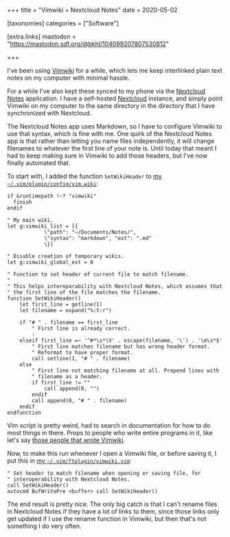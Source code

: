 +++
title = "Vimwiki + Nextcloud Notes"
date = 2020-05-02

[taxonomies]
categories = ["Software"]

[extra.links]
mastodon = "https://mastodon.sdf.org/@bkhl/104099207807530812"

+++

I've been using [Vimwiki] for a while, which lets me keep interlinked plain
text notes on my computer with minimal hassle.

For a while I've also kept these synced to my phone via the [Nextcloud Notes]
application. I have a self-hosted [Nextcloud] instance, and simply point
Vimwiki on my computer to the same directory in the directory that I have
synchronized with Nextcloud.

The Nextcloud Notes app uses Markdown, so I have to configure Vimwiki to use
that syntax, which is fine with me. One quirk of the Nextcloud Notes app is
that rather than letting you name files independently, it will change filenames
to whatever the first line of your note is. Until today that meant I had to
keep making sure in Vimwiki to add those headers, but I've now finally
automated that.

<!-- more -->

To start with, I added the function `SetWikiHeader` to
[my `~/.vim/plugin/config/vim.wiki`](https://gitlab.com/bkhl/dotfiles/-/blob/0ab54ef439d570e09aae61fe18c8c0538fa90a0d/.vim/plugin/config/vimwiki.vim):

```vim
if &runtimepath !~? "vimwiki"
  finish
endif

" My main wiki.
let g:vimwiki_list = [{
            \"path": "~/Documents/Notes/",
            \"syntax": "markdown", "ext": ".md"
            \}]

" Disable creation of temporary wikis.
let g:vimwiki_global_ext = 0

" Function to set header of current file to match filename.
"
" This helps interoparability with Nextcloud Notes, which assumes that
" the first line of the file matches the filename.
function SetWikiHeader()
    let first_line = getline(1)
    let filename = expand("%:t:r")

    if "# " . filename == first_line
        " First line is already correct.
        :
    elseif first_line =~ '^#*\s*\V' . escape(filename, '\') . '\m\s*$'
        " First line matches filename but has wrong header format.
        " Reformat to have proper format.
        call setline(1, "# " . filename)
    else
        " First line not matching filename at all. Prepend lines with
        " filename as a header.
        if first_line != ""
            call append(0, "")
        endif
        call append(0, "# " . filename)
    endif
endfunction
```

Vim script is pretty weird, had to search in documentation for how to do most
things in there. Props to people who write entire programs in it, like let's
say [those people that wrote Vimwiki](https://github.com/orgs/vimwiki/people).

Now, to make this run whenever I open a Vimwiki file, or before saving it, I
put this in [my
`~/.vim/ftplugin/vimwiki.vim`](https://gitlab.com/bkhl/dotfiles/-/blob/0ab54ef439d570e09aae61fe18c8c0538fa90a0d/.vim/ftplugin/vimwiki.vim):

```vim
" Set header to match filename when opening or saving file, for
" interoperability with Nextcloud Notes.
call SetWikiHeader()
autocmd BufWritePre <buffer> call SetWikiHeader()
```

The end result is pretty nice. The only big catch is that I can't rename files in
Nextcloud Notes if they have a lot of links to them, since those links only get
updated if I use the rename function in Vimwiki, but then that's not something
I do very often.

[vimwiki]: http://vimwiki.github.io/ "Vimwiki"
[nextcloud notes]: https://apps.nextcloud.com/apps/notes/ "Nextcloud Notes"
[nextcloud]: https://nextcloud.com/
